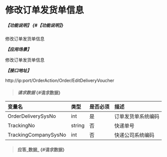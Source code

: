 # 修改订单发货单信息

##### _【功能说明】_ {#【功能说明】}

修改订单发货单信息

_**【应用场景】**_

修改订单发货单信息


_**【接口地址】**_

http://ip:port/OrderAction/Order/EditDeliveryVoucher

> #### _请求数据_ {#请求数据}

| 变量名 | 类型 | 是否必须 | 描述 |
| :--- | :--- | :--- | :--- |
| OrderDeliverySysNo | int | 是 | 订单发货单系统编码 |
| TrackingNo | string | 否 | 快递单号 |
| TrackingCompanySysNo | int | 否 | 快递公司系统编码 |



> #### 应答_数据_ {#请求数据}



